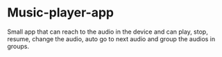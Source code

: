 # Music-player-app

Small app that can reach to the audio in the device and can play, stop, resume, change the audio, auto go to next audio and group the audios in groups.
